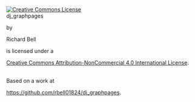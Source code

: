 
<a rel="license" href="http://creativecommons.org/licenses/by-nc/4.0/deed.en_US">
<img alt="Creative Commons License" style="border-width:0" src="http://i.creativecommons.org/l/by-nc/4.0/88x31.png" />
</a>
<br />
<span xmlns:dct="http://purl.org/dc/terms/" property="dct:title">dj_graphpages</span>

 by

 <span xmlns:cc="http://creativecommons.org/ns#" property="cc:attributionName">Richard Bell</span>

  is licensed under a

  <a rel="license" href="http://creativecommons.org/licenses/by-nc/4.0/deed.en_US">
  Creative Commons Attribution-NonCommercial 4.0 International License</a>.

  <br />Based on a work at

  <a xmlns:dct="http://purl.org/dc/terms/" href="https://github.com/rbell01824/dj_graphpages" rel="dct:source">https://github.com/rbell01824/dj_graphpages</a>.

